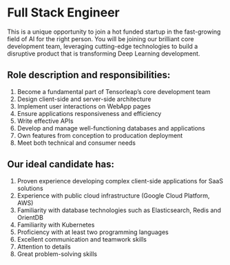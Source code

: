 # Full Stack Engineer

This is a unique opportunity to join a hot funded startup in the fast-growing field of AI for the right person. You will be joining our brilliant core development team, leveraging cutting-edge technologies to build a disruptive product that is transforming Deep Learning development.

## Role description and responsibilities:

1. Become a fundamental part of Tensorleap’s core development team
2. Design client-side and server-side architecture
3. Implement user interactions on WebApp pages
4. Ensure applications responsiveness and efficiency
5. Write effective APIs
6. Develop and manage well-functioning databases and applications
7. Own features from conception to producation deployment
8. Meet both technical and consumer needs

## Our ideal candidate has:

1. Proven experience developing complex client-side applications for SaaS solutions
2. Experience with public cloud infrastructure (Google Cloud Platform, AWS)
3. Familiarity with database technologies such as Elasticsearch, Redis and OrientDB
4. Familiarity with Kubernetes
5. Proficiency with at least two programming languages
6. Excellent communication and teamwork skills
7. Attention to details
8. Great problem-solving skills
